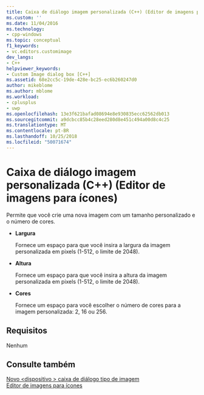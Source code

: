 ```yaml
---
title: Caixa de diálogo imagem personalizada (C++) (Editor de imagens para ícones) | Microsoft Docs
ms.custom: ''
ms.date: 11/04/2016
ms.technology:
- cpp-windows
ms.topic: conceptual
f1_keywords:
- vc.editors.customimage
dev_langs:
- C++
helpviewer_keywords:
- Custom Image dialog box [C++]
ms.assetid: 68e2cc5c-19de-428e-bc25-ec6b260247d0
author: mikeblome
ms.author: mblome
ms.workload:
- cplusplus
- uwp
ms.openlocfilehash: 13e3f621bafad08694e8e930835ecc62562db013
ms.sourcegitcommit: a9dcbcc85b4c28eed280d8e451c494a00d8c4c25
ms.translationtype: MT
ms.contentlocale: pt-BR
ms.lasthandoff: 10/25/2018
ms.locfileid: "50071674"
---
```

# <a name="custom-image-dialog-box-c-image-editor-for-icons"></a>Caixa de diálogo imagem personalizada (C++) (Editor de imagens para ícones)

Permite que você crie uma nova imagem com um tamanho personalizado e o número de cores.

- **Largura**

   Fornece um espaço para que você insira a largura da imagem personalizada em pixels (1-512, o limite de 2048).

- **Altura**

   Fornece um espaço para que você insira a altura da imagem personalizada em pixels (1-512, o limite de 2048).

- **Cores**

   Fornece um espaço para você escolher o número de cores para a imagem personalizada: 2, 16 ou 256.

## <a name="requirements"></a>Requisitos

Nenhum

## <a name="see-also"></a>Consulte também

[Novo \<dispositivo > caixa de diálogo tipo de imagem](../windows/new-device-image-type-dialog-box-image-editor-for-icons.md)<br/>
[Editor de imagens para ícones](../windows/image-editor-for-icons.md)
